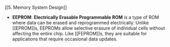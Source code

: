 [[5. Memory System Design]]
- **EEPROM**: **Electrically Erasable Programmable ROM** is a type of ROM where data can be erased and reprogrammed electrically. Unlike [[EPROM]]s, EEPROMs allow selective erasure of individual cells without affecting the entire chip. Like [[FEPROM]]s, they are suitable for applications that require occasional data updates.